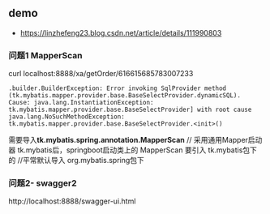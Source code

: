 ## demo

- https://linzhefeng23.blog.csdn.net/article/details/111990803

### 问题1 MapperScan

curl localhost:8888/xa/getOrder/616615685783007233

```log
.builder.BuilderException: Error invoking SqlProvider method (tk.mybatis.mapper.provider.base.BaseSelectProvider.dynamicSQL).  Cause: java.lang.InstantiationException: tk.mybatis.mapper.provider.base.BaseSelectProvider] with root cause
java.lang.NoSuchMethodException: tk.mybatis.mapper.provider.base.BaseSelectProvider.<init>()
```

需要导入**tk.mybatis.spring.annotation.MapperScan** 
// 采用通用Mapper启动器 tk.mybatis后，springboot启动类上的 MapperScan 要引入 tk.mybatis包下的
//平常默认导入 org.mybatis.spring包下

### 问题2- swagger2

http://localhost:8888/swagger-ui.html